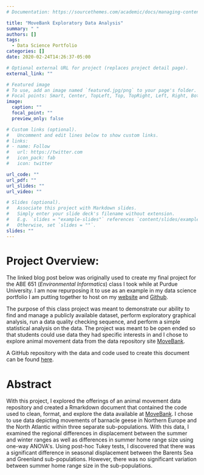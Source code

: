 ```yaml
---
# Documentation: https://sourcethemes.com/academic/docs/managing-content/

title: "MoveBank Exploratory Data Analysis"
summary: " "
authors: []
tags:
  - Data Science Portfolio
categories: []
date: 2020-02-24T14:26:37-05:00

# Optional external URL for project (replaces project detail page).
external_link: ""

# Featured image
# To use, add an image named `featured.jpg/png` to your page's folder.
# Focal points: Smart, Center, TopLeft, Top, TopRight, Left, Right, BottomLeft, Bottom, BottomRight.
image:
  caption: ""
  focal_point: ""
  preview_only: false

# Custom links (optional).
#   Uncomment and edit lines below to show custom links.
# links:
# - name: Follow
#   url: https://twitter.com
#   icon_pack: fab
#   icon: twitter

url_code: ""
url_pdf: ""
url_slides: ""
url_video: ""

# Slides (optional).
#   Associate this project with Markdown slides.
#   Simply enter your slide deck's filename without extension.
#   E.g. `slides = "example-slides"` references `content/slides/example-slides.md`.
#   Otherwise, set `slides = ""`.
slides: ""
---
```


# Project Overview:

The linked blog post below was originally used to create my final project for the ABE 651 (*Environmental Informatics*) class I took while at Purdue University.
I am now repurposing it to use as an example in my data science portfolio I am putting together to host on my [website](https://www.jacobmpeterson.com/) and [Github](https://github.com/jacpete//).

The purpose of this class project was meant to demonstrate our ability to find and manage a publicly available dataset, perform exploratory graphical analysis, run a data quality checking sequence, and perform a simple statistical analysis on the data.
The project was meant to be open ended so that students could use data they had specific interests in and I chose to explore animal movement data from the data repository site [MoveBank](https://www.datarepository.movebank.org/).

A GitHub repository with the data and code used to create this document can be found [here](https://github.com/jacpete/portfolio_DataExplorationAndCleaning_MovebankData//).


# Abstract

With this project, I explored the offerings of an animal movement data repository and created a Rmarkdown document that contained the code used to clean, format, and explore the data available at [MoveBank](https://www.datarepository.movebank.org/).
I chose to use data depicting movements of barnacle geese in Northern Europe and the North Atlantic within three separate sub-populations.
With this data, I examined the regional differences in displacement between the summer and winter ranges as well as differences in summer home range size using one-way ANOVA's.
Using post-hoc Tukey tests, I discovered that there was a significant difference in seasonal displacement between the Barents Sea and Greenland sub-populations.
However, there was no significant variation between summer home range size in the sub-populations.

